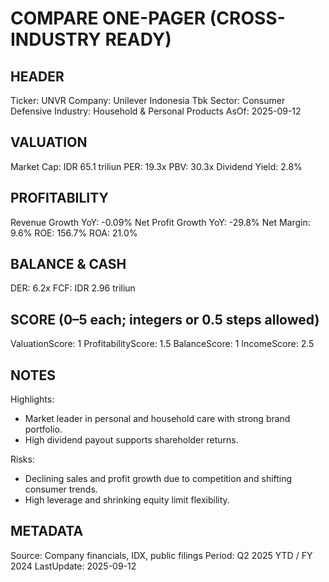 # COMPARE ONE-PAGER (CROSS-INDUSTRY READY)

## HEADER
Ticker: UNVR
Company: Unilever Indonesia Tbk
Sector: Consumer Defensive
Industry: Household & Personal Products
AsOf: 2025-09-12

## VALUATION
Market Cap: IDR 65.1 triliun
PER: 19.3x
PBV: 30.3x
Dividend Yield: 2.8%

## PROFITABILITY
Revenue Growth YoY: -0.09%
Net Profit Growth YoY: -29.8%
Net Margin: 9.6%
ROE: 156.7%
ROA: 21.0%

## BALANCE & CASH
DER: 6.2x
FCF: IDR 2.96 triliun

## SCORE (0–5 each; integers or 0.5 steps allowed)
ValuationScore: 1
ProfitabilityScore: 1.5
BalanceScore: 1
IncomeScore: 2.5

## NOTES
Highlights:
- Market leader in personal and household care with strong brand portfolio.
- High dividend payout supports shareholder returns.

Risks:
- Declining sales and profit growth due to competition and shifting consumer trends.
- High leverage and shrinking equity limit flexibility.

## METADATA
Source: Company financials, IDX, public filings
Period: Q2 2025 YTD / FY 2024
LastUpdate: 2025-09-12